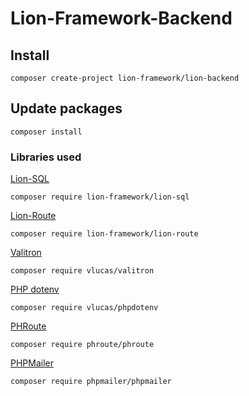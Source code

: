 # Lion-Framework-Backend

## Install
```
composer create-project lion-framework/lion-backend
```

## Update packages
```
composer install
```

### Libraries used
[Lion-SQL](https://github.com/Sleon4/Lion-SQL)
```
composer require lion-framework/lion-sql
```

[Lion-Route](https://github.com/Sleon4/Lion-Route)
```
composer require lion-framework/lion-route
```

[Valitron](https://github.com/vlucas/valitron)
```
composer require vlucas/valitron
```

[PHP dotenv](https://github.com/vlucas/phpdotenv)
```
composer require vlucas/phpdotenv
```

[PHRoute](https://github.com/mrjgreen/phroute)
```
composer require phroute/phroute
```

[PHPMailer](https://github.com/PHPMailer/PHPMailer)
```
composer require phpmailer/phpmailer
```